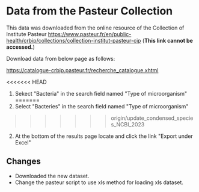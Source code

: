 # Data from the Pasteur Collection

This data was downloaded from the online resource of the Collection of Institute Pasteur
https://www.pasteur.fr/en/public-health/crbip/collections/collection-institut-pasteur-cip (__This link cannot be accessed.__)

Download data from below page as follows:

https://catalogue-crbip.pasteur.fr/recherche_catalogue.xhtml

<<<<<<< HEAD
1) Sekect "Bacteria" in the search field named "Type of microorganism"
=======
1) Select "Bacteries" in the search field named "Type of microorganism"
>>>>>>> origin/update_condensed_species_NCBI_2023
2) At the bottom of the results page locate and click the link "Export under Excel" 

## Changes
- Downloaded the new dataset. 
- Change the pasteur script to use xls method for loading xls dataset. 





